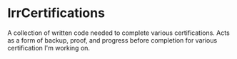 # IrrCertifications
A collection of written code needed to complete various certifications. Acts as a form of backup, proof, and progress before completion for various certification I'm working on.
